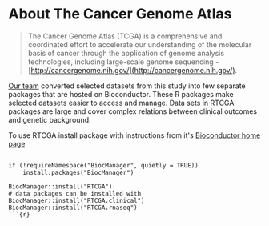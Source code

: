 # About The Cancer Genome Atlas

> The Cancer Genome Atlas (TCGA) is a comprehensive and coordinated effort to accelerate our understanding of the molecular basis of cancer through the application of genome analysis technologies, including large-scale genome sequencing - [http://cancergenome.nih.gov/](http://cancergenome.nih.gov/). 

[Our team](https://github.com/orgs/RTCGA/people) converted selected datasets from this study into few separate packages that are hosted on Bioconductor. These R packages make selected datasets easier to access and manage. Data sets in RTCGA packages are large and cover complex relations between clinical outcomes and genetic background.

To use RTCGA install package with instructions from it's [Bioconductor home page](https://www.bioconductor.org/packages/RTCGA/)


```{r}

if (!requireNamespace("BiocManager", quietly = TRUE))
    install.packages("BiocManager")

BiocManager::install("RTCGA")
# data packages can be installed with
BiocManager::install("RTCGA.clinical")
BiocManager::install("RTCGA.rnaseq")
```{r}